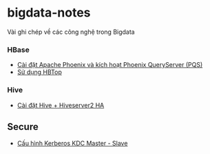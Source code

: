 # bigdata-notes
Vài ghi chép về các công nghệ trong Bigdata

### HBase

- [Cài đặt Apache Phoenix và kích hoạt Phoenix QueryServer (PQS)](docs/hbase/install_phoenix_pqs.md)
- [Sử dụng HBTop](docs/hbase/hbtop-introduction.md)

### Hive

- [Cài đặt Hive + Hiveserver2 HA](docs/hive/install-hive-HA-with-ZooKeeper.md)

## Secure

- [Cấu hình Kerberos KDC Master - Slave](https://github.com/hoangdh/kerberos-guide)
